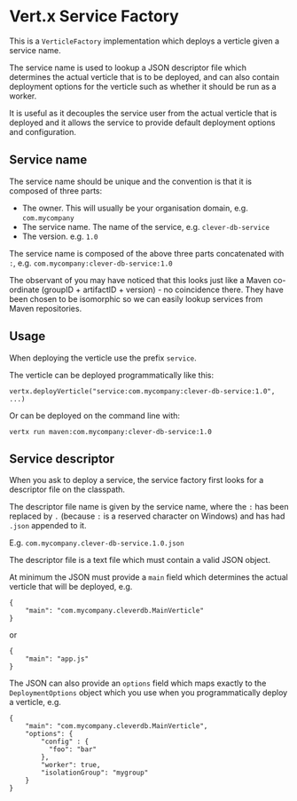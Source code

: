 # Vert.x Service Factory

This is a `VerticleFactory` implementation which deploys a verticle given a service name.

The service name is used to lookup a JSON descriptor file which determines the actual verticle that is to be deployed,
and can also contain deployment options for the verticle such as whether it should be run as a worker.

It is useful as it decouples the service user from the actual verticle that is deployed and it allows the service
to provide default deployment options and configuration.

## Service name

The service name should be unique and the convention is that it is composed of three parts:

* The owner. This will usually be your organisation domain, e.g. `com.mycompany`
* The service name. The name of the service, e.g. `clever-db-service`
* The version. e.g. `1.0`

The service name is composed of the above three parts concatenated with `:`, e.g. `com.mycompany:clever-db-service:1.0`

The observant of you may have noticed that this looks just like a Maven co-ordinate (groupID + artifactID + version) -
no coincidence there. They have been chosen to be isomorphic so we can easily lookup services from Maven repositories.

## Usage

When deploying the verticle use the prefix `service`.

The verticle can be deployed programmatically like this:

    vertx.deployVerticle("service:com.mycompany:clever-db-service:1.0", ...)

Or can be deployed on the command line with:

    vertx run maven:com.mycompany:clever-db-service:1.0

## Service descriptor

When you ask to deploy a service, the service factory first looks for a descriptor file on the classpath.

The descriptor file name is given by the service name, where the `:` has been replaced by `.` (because `:` is a reserved
character on Windows) and has had `.json` appended to it.

E.g. `com.mycompany.clever-db-service.1.0.json`

The descriptor file is a text file which must contain a valid JSON object.

At minimum the JSON must provide a `main` field which determines the actual verticle that will be deployed, e.g.

    {
        "main": "com.mycompany.cleverdb.MainVerticle"
    }

or

    {
        "main": "app.js"
    }

The JSON can also provide an `options` field which maps exactly to the `DeploymentOptions` object which you use when
 you programmatically deploy a verticle, e.g.

    {
        "main": "com.mycompany.cleverdb.MainVerticle",
        "options": {
            "config" : {
              "foo": "bar"
            },
            "worker": true,
            "isolationGroup": "mygroup"
        }
    }

